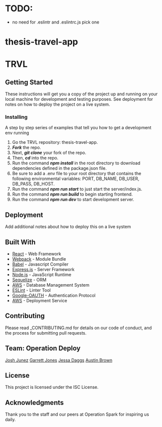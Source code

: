 # TODO:

- no need for .eslintr and .eslintrc.js pick one

# thesis-travel-app

# TRVL

## Getting Started

These instructions will get you a copy of the project up and running on your local machine for development and testing purposes. See deployment for notes on how to deploy the project on a live system.

### Installing

A step by step series of examples that tell you how to get a development env running

1. Go the TRVL repository: thesis-travel-app.
2. **_Fork_** the repo.
3. Next, **_git clone_** your fork of the repo.
4. Then, **_cd_** into the repo.
5. Run the command **_npm install_** in the root directory to download dependencies defined in the package.json file.
6. Be sure to add a .env file to your root directory that contains the following environmental variables: PORT, DB_NAME, DB_USER, DB_PASS, DB_HOST.
7. Run the command **_npm run start_** to just start the server/index.js.
8. Run the command **_npm run build_** to begin starting frontend.
9. Run the command **_npm run dev_** to start development server.

## Deployment

Add additional notes about how to deploy this on a live system

## Built With

- [React](https://reactjs.org/) - Web Framework
- [Webpack](https://maven.apache.org/) - Module Bundle
- [Babel](http://www.dropwizard.io/1.0.2/docs/) - Javascript Compiler
- [Express.js](https://maven.apache.org/) - Server Framework
- [Node.js](https://nodejs.org/en/) - JavaScript Runtime
- [Sequelize](http://www.dropwizard.io/1.0.2/docs/) - ORM
- [AWS](https://aws.amazon.com/dms/) - Database Management System
- [ESLint](http://www.dropwizard.io/1.0.2/docs/) - Linter Tool
- [Google-OAUTH](https://rometools.github.io/rome/) - Authentication Protocol
- [AWS](https://aws.amazon.com/) - Deployment Service

## Contributing

Please read \_CONTRIBUTING.md for details on our code of conduct, and the process for submitting pull requests.

## Team: Operation Deploy

[Josh Junez](https://github.com/joshjnunez)
[Garrett Jones](https://github.com/gjones2019)
[Jessa Daggs](https://github.com/jldaggs88)
[Austin Brown](https://github.com/austinbrown-opspark)

## License

This project is licensed under the ISC License.

## Acknowledgments

Thank you to the staff and our peers at Operation Spark for inspiring us daily.
